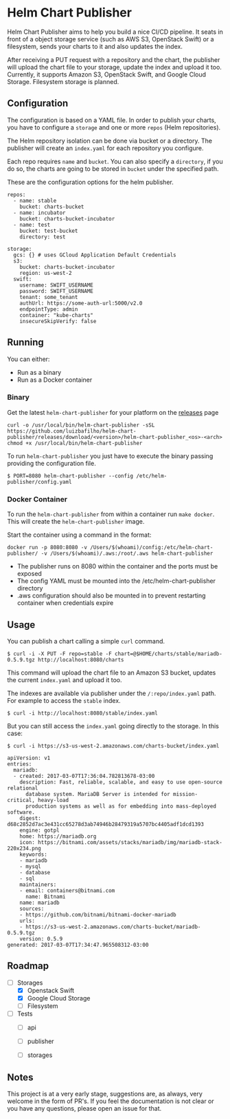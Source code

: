 # Helm Chart Publisher
Helm Chart Publisher aims to help you build a nice CI/CD pipeline. It seats in front of a object storage service (such as AWS S3, OpenStack Swift) or a filesystem, sends your charts to it and also updates the index.

After receiving a PUT request with a repository and the chart, the publisher will upload the chart file to your storage, update the index and upload it too. Currently, it supports Amazon S3, OpenStack Swift, and Google Cloud Storage. Filesystem storage is planned.

## Configuration
The configuration is based on a YAML file. In order to publish your charts, you have to configure a `storage` and one or more `repos` (Helm repositories).

The Helm repository isolation can be done via bucket or a directory. The publisher will create an `index.yaml` for each repository you configure.

Each repo requires `name` and `bucket`. You can also specify a `directory`, if you do so, the charts are going to be stored in `bucket` under the specified path.

These are the configuration options for the helm publisher.

```
repos:
  - name: stable
    bucket: charts-bucket
  - name: incubator
    bucket: charts-bucket-incubator
  - name: test
    bucket: test-bucket
    directory: test

storage:
  gcs: {} # uses GCloud Application Default Credentials
  s3:
    bucket: charts-bucket-incubator
    region: us-west-2
  swift:
    username: SWIFT_USERNAME
    password: SWIFT_USERNAME
    tenant: some_tenant
    authUrl: https://some-auth-url:5000/v2.0
    endpointType: admin
    container: "kube-charts"
    insecureSkipVerify: false
```

## Running
You can either:
- Run as a binary
- Run as a Docker container

### Binary
Get the latest `helm-chart-publisher` for your platform on the [releases](https://github.com/luizbafilho/helm-chart-publisher/releases) page
```
curl -o /usr/local/bin/helm-chart-publisher -sSL https://github.com/luizbafilho/helm-chart-publisher/releases/download/<version>/helm-chart-publisher_<os>-<arch>
chmod +x /usr/local/bin/helm-chart-publisher
```

To run `helm-chart-publisher` you just have to execute the binary passing providing the configuration file.

```shell
$ PORT=8080 helm-chart-publisher --config /etc/helm-publisher/config.yaml
```

### Docker Container
To run the `helm-chart-publisher` from within a container run `make docker`. This will create the `helm-chart-publisher`
image.

Start the container using a command in the format:
```
docker run -p 8080:8080 -v /Users/$(whoami)/config:/etc/helm-chart-publisher/ -v /Users/$(whoami)/.aws:/root/.aws helm-chart-publisher
```

- The publisher runs on 8080 within the container and the ports must be exposed
- The config YAML must be mounted into the /etc/helm-chart-publisher directory
- .aws configuration should also be mounted in to prevent restarting container when credentials expire



## Usage 

You can publish a chart calling a simple `curl` command.

```
$ curl -i -X PUT -F repo=stable -F chart=@$HOME/charts/stable/mariadb-0.5.9.tgz http://localhost:8080/charts
```

This command will upload the chart file to an Amazon S3 bucket, updates the current `index.yaml` and upload it too.

The indexes are available via publisher under the `/:repo/index.yaml` path. For example to access the `stable` index.
```
$ curl -i http://localhost:8080/stable/index.yaml
```
But you can still access the `index.yaml` going directly to the storage. In this case:
```
$ curl -i https://s3-us-west-2.amazonaws.com/charts-bucket/index.yaml

apiVersion: v1
entries:
  mariadb:
  - created: 2017-03-07T17:36:04.782813678-03:00
    description: Fast, reliable, scalable, and easy to use open-source relational
      database system. MariaDB Server is intended for mission-critical, heavy-load
      production systems as well as for embedding into mass-deployed software.
    digest: d68c2852d7ac3e431cc65278d3ab74946b28479319a5707bc4405adf1dcd1393
    engine: gotpl
    home: https://mariadb.org
    icon: https://bitnami.com/assets/stacks/mariadb/img/mariadb-stack-220x234.png
    keywords:
    - mariadb
    - mysql
    - database
    - sql
    maintainers:
    - email: containers@bitnami.com
      name: Bitnami
    name: mariadb
    sources:
    - https://github.com/bitnami/bitnami-docker-mariadb
    urls:
    - https://s3-us-west-2.amazonaws.com/charts-bucket/mariadb-0.5.9.tgz
    version: 0.5.9
generated: 2017-03-07T17:34:47.965508312-03:00

```





## Roadmap
- [ ] Storages
  - [x] Openstack Swift
  - [x] Google Cloud Storage
  - [ ] Filesystem
- [ ] Tests
  - [ ] api
  - [ ] publisher
  - [ ] storages
  
  
## Notes
This project is at a very early stage, suggestions are, as always, very welcome in the form of PR's. If you feel the documentation is not clear or you have any questions, please open an issue for that.
